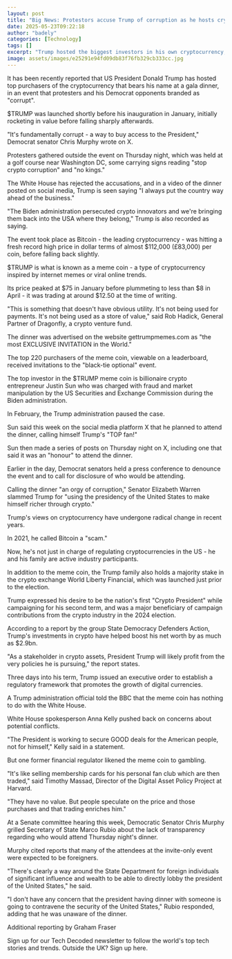 ```yaml
---
layout: post
title: "Big News: Protestors accuse Trump of corruption as he hosts crypto gala dinner"
date: 2025-05-23T09:22:18
author: "badely"
categories: [Technology]
tags: []
excerpt: "Trump hosted the biggest investors in his own cryptocurrency, but insisted he put the country ahead of his  businesses interests."
image: assets/images/e25291e94fd09db83f76fb329cb333cc.jpg
---
```


It has been recently reported that US President Donald Trump has hosted top purchasers of the cryptocurrency that bears his name at a gala dinner, in an event that protesters and his Democrat opponents branded as "corrupt".

$TRUMP was launched shortly before his inauguration in January, initially rocketing in value before falling sharply afterwards.

"It's fundamentally corrupt - a way to buy access to the President," Democrat senator Chris Murphy wrote on X.

Protesters gathered outside the event on Thursday night, which was held at a golf course near Washington DC, some carrying signs reading "stop crypto corruption" and "no kings."

The White House has rejected the accusations, and in a video of the dinner posted on social media, Trump is seen saying "I always put the country way ahead of the business."

"The Biden administration persecuted crypto innovators and we're bringing them back into the USA where they belong," Trump is also recorded as saying.

The event took place as Bitcoin - the leading cryptocurrency - was hitting a fresh record high price in dollar terms of almost $112,000 (£83,000) per coin, before falling back slightly.

$TRUMP is what is known as a meme coin - a type of cryptocurrency inspired by internet memes or viral online trends. 

Its price peaked at $75 in January before plummeting to less than $8 in April - it was trading at around $12.50 at the time of writing.

"This is something that doesn't have obvious utility. It's not being used for payments. It's not being used as a store of value," said Rob Hadick, General Partner of Dragonfly, a crypto venture fund.

The dinner was advertised on the website gettrumpmemes.com as "the most EXCLUSIVE INVITATION in the World."

The top 220 purchasers of the meme coin, viewable on a leaderboard, received invitations to the "black-tie optional" event.

The top investor in the $TRUMP meme coin is billionaire crypto entrepreneur Justin Sun who was charged with fraud and market manipulation by the US Securities and Exchange Commission during the Biden administration.

In February, the Trump administration paused the case.

Sun said this week on the social media platform X that he planned to attend the dinner, calling himself Trump's "TOP fan!"

Sun then made a series of posts on Thursday night on X, including one that said it was an "honour" to attend the dinner.

Earlier in the day, Democrat senators held a press conference to denounce the event and to call for disclosure of who would be attending.

Calling the dinner "an orgy of corruption," Senator Elizabeth Warren slammed Trump for "using the presidency of the United States to make himself richer through crypto."

Trump's views on cryptocurrency have undergone radical change in recent years.

In 2021, he called Bitcoin a "scam."

Now, he's not just in charge of regulating cryptocurrencies in the US - he and his family are active industry participants.

In addition to the meme coin, the Trump family also holds a majority stake in the crypto exchange World Liberty Financial, which was launched just prior to the election.

Trump expressed his desire to be the nation's first "Crypto President" while campaigning for his second term, and was a major beneficiary of campaign contributions from the crypto industry in the 2024 election.

According to a report by the group State Democracy Defenders Action, Trump's investments in crypto have helped boost his net worth by as much as $2.9bn.

"As a stakeholder in crypto assets, President Trump will likely profit from the very policies he is pursuing," the report states.

Three days into his term, Trump issued an executive order to establish a regulatory framework that promotes the growth of digital currencies.

A Trump administration official told the BBC that the meme coin has nothing to do with the White House.

White House spokesperson Anna Kelly pushed back on concerns about potential conflicts.

"The President is working to secure GOOD deals for the American people, not for himself," Kelly said in a statement. 

But one former financial regulator likened the meme coin to gambling.

"It's like selling membership cards for his personal fan club which are then traded," said Timothy Massad, Director of the Digital Asset Policy Project at Harvard. 

"They have no value. But people speculate on the price and those purchases and that trading enriches him."

At a Senate committee hearing this week, Democratic Senator Chris Murphy grilled Secretary of State Marco Rubio about the lack of transparency regarding who would attend Thursday night's dinner.

Murphy cited reports that many of the attendees at the invite-only event were expected to be foreigners.

"There's clearly a way around the State Department for foreign individuals of significant influence and wealth to be able to directly lobby the president of the United States," he said.

"I don't have any concern that the president having dinner with someone is going to contravene the security of the United States," Rubio responded, adding that he was unaware of the dinner.

Additional reporting by Graham Fraser

Sign up for our Tech Decoded newsletter to follow the world's top tech stories and trends. Outside the UK? Sign up here.

